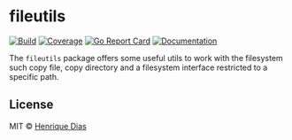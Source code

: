 # fileutils 

[![Build](https://img.shields.io/circleci/project/github/hacdias/fileutils/master.svg?style=flat-square)](https://circleci.com/gh/hacdias/fileutils)
[![Coverage](https://img.shields.io/codecov/c/github/hacdias/fileutils.svg?style=flat-square)](https://codecov.io/gh/hacdias/fileutils/)
[![Go Report Card](https://goreportcard.com/badge/github.com/hacdias/fileutils?style=flat-square)](https://goreportcard.com/report/hacdias/fileutils)
[![Documentation](https://img.shields.io/badge/godoc-reference-blue.svg?style=flat-square)](http://godoc.org/github.com/hacdias/fileutils)

The `fileutils` package offers some useful utils to work with the filesystem such copy file, copy directory and a filesystem interface restricted to a specific path.

## License

MIT © [Henrique Dias](http://henriquedias.com)
